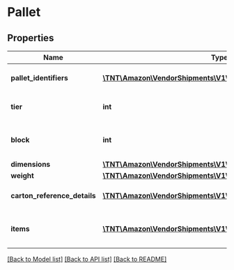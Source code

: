 # Pallet

## Properties
Name | Type | Description | Notes
------------ | ------------- | ------------- | -------------
**pallet_identifiers** | [**\TNT\Amazon\VendorShipments\V1\Model\ContainerIdentification[]**](ContainerIdentification.md) | A list of pallet identifiers. | 
**tier** | **int** | Number of layers per pallet. | [optional] 
**block** | **int** | Number of cartons per layer on the pallet. | [optional] 
**dimensions** | [**\TNT\Amazon\VendorShipments\V1\Model\Dimensions**](Dimensions.md) |  | [optional] 
**weight** | [**\TNT\Amazon\VendorShipments\V1\Model\Weight**](Weight.md) |  | [optional] 
**carton_reference_details** | [**\TNT\Amazon\VendorShipments\V1\Model\CartonReferenceDetails**](CartonReferenceDetails.md) | Carton reference details. | [optional] 
**items** | [**\TNT\Amazon\VendorShipments\V1\Model\ContainerItem[]**](ContainerItem.md) | A list of container item details. | [optional] 

[[Back to Model list]](../README.md#documentation-for-models) [[Back to API list]](../README.md#documentation-for-api-endpoints) [[Back to README]](../README.md)


